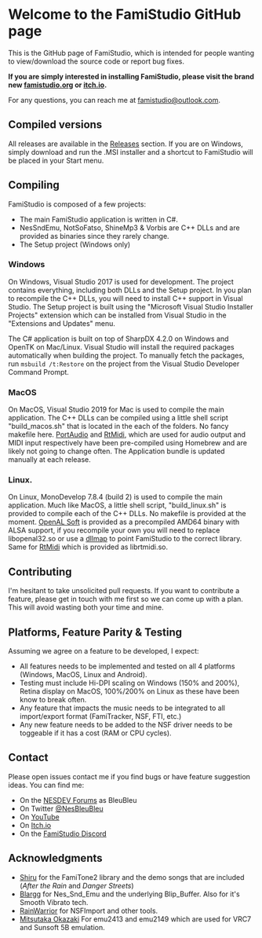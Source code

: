 # Welcome to the FamiStudio GitHub page
This is the GitHub page of FamiStudio, which is intended for people wanting to view/download the source code or report bug fixes.

**If you are simply interested in installing FamiStudio, please visit the brand new [famistudio.org](https://famistudio.org/) or [itch.io](https://bleubleu.itch.io/famistudio).**

For any questions, you can reach me at [famistudio@outlook.com](mailto:famistudio@outlook.com).

## Compiled versions
All releases are available in the [Releases](https://github.com/BleuBleu/FamiStudio/releases) section. If you are on Windows, simply download and run the .MSI installer and a shortcut to FamiStudio will be placed in your Start menu.

## Compiling
FamiStudio is composed of a few projects:
- The main FamiStudio application is written in C#. 
- NesSndEmu, NotSoFatso, ShineMp3 & Vorbis are C++ DLLs and are provided as binaries since they rarely change. 
- The Setup project (Windows only)

### Windows
On Windows, Visual Studio 2017 is used for development. The project contains everything, including both DLLs and the Setup project. In you plan to recompile the C++ DLLs, you will need to install C++ support in Visual Studio. The Setup project is built using the "Microsoft Visual Studio Installer Projects" extension which can be installed from Visual Studio in the "Extensions and Updates" menu.

The C# application is built on top of SharpDX 4.2.0 on Windows and OpenTK on Mac/Linux. Visual Studio will install the required packages automatically when building the project. To manually fetch the packages, run `msbuild /t:Restore` on the project from the Visual Studio Developer Command Prompt.

### MacOS
On MacOS, Visual Studio 2019 for Mac is used to compile the main application. The C++ DLLs can be compiled using a little shell script "build_macos.sh" that is located in the each of the folders. No fancy makefile here. [PortAudio](http://www.portaudio.com/) and [RtMidi](https://www.music.mcgill.ca/~gary/rtmidi/), which are used for audio output and MIDI input respectively have been pre-compiled using Homebrew and are likely not going to change often. The Application bundle is updated manually at each release.

### Linux.
On Linux, MonoDevelop 7.8.4 (build 2) is used to compile the main application. Much like MacOS, a little shell script, "build_linux.sh" is provided to compile each of the C++ DLLs. No makefile is provided at the moment. [OpenAL Soft](https://openal-soft.org/) is provided as a precompiled AMD64 binary with ALSA support, if you recompile your own you will need to replace libopenal32.so or use a [dllmap](https://www.mono-project.com/docs/advanced/pinvoke/dllmap/) to point FamiStudio to the correct library. Same for [RtMidi](https://www.music.mcgill.ca/~gary/rtmidi/) which is provided as librtmidi.so.

## Contributing
I'm hesitant to take unsolicited pull requests. If you want to contribute a feature, please get in touch with me first so we can come up with a plan. This will avoid wasting both your time and mine.

## Platforms, Feature Parity & Testing
Assuming we agree on a feature to be developed, I expect:
- All features needs to be implemented and tested on all 4 platforms (Windows, MacOS, Linux and Android). 
- Testing must include Hi-DPI scaling on Windows (150% and 200%), Retina display on MacOS, 100%/200% on Linux as these have been know to break often.
- Any feature that impacts the music needs to be integrated to all import/export format (FamiTracker, NSF, FTI, etc.)
- Any new feature needs to be added to the NSF driver needs to be toggeable if it has a cost (RAM or CPU cycles).

## Contact
Please open issues contact me if you find bugs or have feature suggestion ideas. 
You can find me:
- On the [NESDEV Forums](https://forums.nesdev.com/) as BleuBleu 
- On Twitter [@NesBleuBleu](http://www.twitter.com/nesbleubleu)
- On [YouTube](https://www.youtube.com/channel/UC-dGLo2XZqXNA_aOYjaucgA?view_as=subscriber)
- On [Itch.io](https://bleubleu.itch.io/famistudio)
- On the [FamiStudio Discord](https://discord.gg/88UPmxh)

## Acknowledgments
- [Shiru](https://shiru.untergrund.net/code.shtml) for the FamiTone2 library and the demo songs that are included (_After the Rain_ and _Danger Streets_)
- [Blargg](http://www.slack.net/~ant/) for Nes_Snd_Emu and the underlying Blip_Buffer. Also for it's Smooth Vibrato tech.
- [RainWarrior](http://rainwarrior.ca) for NSFImport and other tools.
- [Mitsutaka Okazaki](https://github.com/okaxaki) For emu2413 and emu2149 which are used for VRC7 and Sunsoft 5B emulation.

